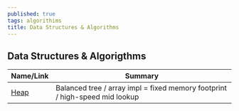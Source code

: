 ```yaml
---
published: true
tags: algorithims
title: Data Structures & Algorithms
---
```

## Data Structures & Algorigthms

| Name/Link | Summary |
|-----|----|
| [Heap](https://en.wikipedia.org/wiki/Heap_(data_structure)) | Balanced tree / array impl = fixed memory footprint / high-speed mid lookup |